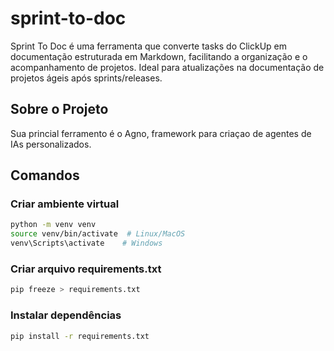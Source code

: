 # sprint-to-doc

Sprint To Doc é uma ferramenta que converte tasks do ClickUp em documentação estruturada em Markdown, facilitando a organização e o acompanhamento de projetos. Ideal para atualizações na documentação de projetos ágeis após sprints/releases.

## Sobre o Projeto

Sua princial ferramento é o Agno, framework para criaçao de agentes de IAs personalizados.

## Comandos

### Criar ambiente virtual

```bash
python -m venv venv
source venv/bin/activate  # Linux/MacOS
venv\Scripts\activate    # Windows
```

### Criar arquivo requirements.txt

```bash
pip freeze > requirements.txt
```

### Instalar dependências

```bash
pip install -r requirements.txt
```
